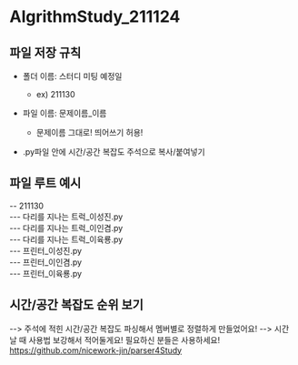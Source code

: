 # AlgrithmStudy_211124

## 파일 저장 규칙
- 폴더 이름: 스터디 미팅 예정일 
  - ex) 211130
  
- 파일 이름: 문제이름_이름
  - 문제이름 그대로! 띄어쓰기 허용!
  
- .py파일 안에 시간/공간 복잡도 주석으로 복사/붙여넣기 

 ## 파일 루트 예시
-- 211130 <br>
--- 다리를 지나는 트럭_이성진.py <br>
--- 다리를 지나는 트럭_이인겸.py <br>
--- 다리를 지나는 트럭_이육룡.py <br>
--- 프린터_이성진.py <br>
--- 프린터_이인겸.py <br>
--- 프린터_이육룡.py <br>

## 시간/공간 복잡도 순위 보기
--> 주석에 적힌 시간/공간 복잡도 파싱해서 멤버별로 정렬하게 만들었어요!
--> 시간 날 때 사용법 보강해서 적어둘게요! 필요하신 분들은 사용하세요!
https://github.com/nicework-jin/parser4Study
